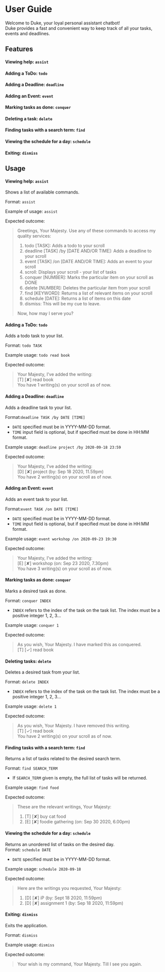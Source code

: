 # User Guide
Welcome to Duke, your loyal personal assistant chatbot!  
Duke provides a fast and convenient way to keep track of all your tasks, events and deadlines.

## Features 

#### Viewing help: `assist` 

#### Adding a ToDo: `todo` 

#### Adding a Deadline: `deadline` 

#### Adding an Event: `event` 

#### Marking tasks as done: `conquer` 

#### Deleting a task: `delete` 

#### Finding tasks with a search term: `find` 

#### Viewing the schedule for a day: `schedule` 

#### Exiting: `dismiss` 

## Usage

#### Viewing help: `assist`
Shows a list of available commands. 

Format: `assist`

Example of usage: `assist`

Expected outcome:
>Greetings, Your Majesty.
>Use any of these commands to access my quality services:
>1. todo [TASK]: Adds a todo to your scroll
>2. deadline [TASK] /by [DATE AND/OR TIME]: Adds a deadline to your scroll
>3. event [TASK] /on [DATE AND/OR TIME]: Adds an event to your scroll
>4. scroll: Displays your scroll - your list of tasks
>5. conquer [NUMBER]: Marks the particular item on your scroll as DONE
>6. delete [NUMBER]: Deletes the particular item from your scroll
>7. find [KEYWORD]: Returns a list of relevant items on your scroll
>8. schedule [DATE]: Returns a list of items on this date
>9. dismiss: This will be my cue to leave.  
>
>Now, how may I serve you?

#### Adding a ToDo: `todo`
Adds a todo task to your list.

Format: `todo TASK`

Example usage: `todo read book`

Expected outcome:
>Your Majesty, I've added the writing:  
>[T] [✘] read book  
>You have 1 writing(s) on your scroll as of now.

#### Adding a Deadline: `deadline`
Adds a deadline task to your list.  

Format:`deadline TASK /by DATE [TIME]`  
* `DATE` specified must be in YYYY-MM-DD format.
* `TIME` input field is optional, but if specified must be done in HH:MM format.  

Example usage: `deadline project /by 2020-09-18 23:59`  

Expected outcome:
>Your Majesty, I've added the writing:  
>[D] [✘] project (by: Sep 18 2020, 11.59pm)  
>You have 2 writing(s) on your scroll as of now.  

#### Adding an Event: `event`  
Adds an event task to your list.  

Format:`event TASK /on DATE [TIME]`  
* `DATE` specified must be in YYYY-MM-DD format.
* `TIME` input field is optional, but if specified must be done in HH:MM format.  

Example usage: `event workshop /on 2020-09-23 19:30`  

Expected outcome:
>Your Majesty, I've added the writing:  
>[E] [✘] workshop (on: Sep 23 2020, 7.30pm)  
>You have 3 writing(s) on your scroll as of now.   

#### Marking tasks as done: `conquer`
Marks a desired task as done.  

Format: `conquer INDEX`  
* `INDEX` refers to the index of the task on the task list. The index must be a positive integer 1, 2, 3... 

Example usage: `conquer 1` 

Expected outcome:
>As you wish, Your Majesty. I have marked this as conquered.  
>[T] [✓] read book 

#### Deleting tasks: `delete`
Deletes a desired task from your list.    

Format: `delete INDEX`  
* `INDEX` refers to the index of the task on the task list. The index must be a positive integer 1, 2, 3... 

Example usage: `delete 1`

Expected outcome:
>As you wish, Your Majesty. I have removed this writing.  
>[T] [✓] read book   
>You have 2 writing(s) on your scroll as of now.  

#### Finding tasks with a search term: `find`  
Returns a list of tasks related to the desired search term.   

Format: `find SEARCH_TERM`  
* If `SEARCH_TERM` given is empty, the full list of tasks will be returned.

Example usage: `find food`

Expected outcome: 
>These are the relevant writings, Your Majesty:  
>1. [T] [✘] buy cat food  
>2. [E] [✘] foodie gathering (on: Sep 30 2020, 6.00pm)  

#### Viewing the schedule for a day: `schedule`  
Returns an unordered list of tasks on the desired day.   
Format: `schedule DATE`  
* `DATE` specified must be in YYYY-MM-DD format.

Example usage: `schedule 2020-09-18`

Expected outcome: 
>Here are the writings you requested, Your Majesty:  
>1. [D] [✘] iP (by: Sept 18 2020, 11:59pm)  
>2. [D] [✘] assignment 1 (by: Sep 18 2020, 11:59pm)  


#### Exiting: `dismiss`
Exits the application.  

Format: `dismiss`

Example usage: `dismiss`

Expected outcome: 
> Your wish is my command, Your Majesty. Till I see you again.




